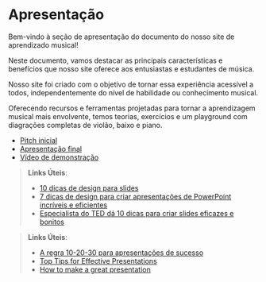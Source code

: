 # Apresentação

Bem-vindo à seção de apresentação do documento do nosso site de aprendizado musical! 
<br>

Neste documento, vamos destacar as principais características e benefícios que nosso site oferece aos entusiastas e estudantes de música.
<br>

Nosso site foi criado com o objetivo de tornar essa experiência acessível a todos, independentemente do nível de habilidade ou conhecimento musical.
<br>

Oferecendo recursos e ferramentas projetadas para tornar a aprendizagem musical mais envolvente, temos teorias, exercícios e um playground com diagrações completas de violão, baixo e piano.
<br>

* [Pitch inicial](./pitchProjetoDesvWebAprendizagemMusical.pdf)
* [Apresentação final](./apresentacaoAprendizagemMusicalEtapa4.pdf)
* [Vídeo de demonstração](./demo-aprendizagem-musical.mp4)

> **Links Úteis**:
> - [10 dicas de design para slides](https://rockcontent.com/blog/design-para-slides/)
> - [7 dicas de design para criar apresentações de PowerPoint incríveis e eficientes](https://www.shutterstock.com/pt/blog/7-dicas-de-design-para-criar-apresentacoes-de-powerpoint-incriveis-e-eficientes)
> - [Especialista do TED dá 10 dicas para criar slides eficazes e bonitos](https://soap.com.br/blog/especialista-do-ted-da-10-dicas-para-criar-slides-eficazes-e-bonitos)
 
> **Links Úteis**:
> - [A regra 10-20-30 para apresentações de sucesso](https://revistapegn.globo.com/Noticias/noticia/2014/07/regra-10-20-30-para-apresentacoes-de-sucesso.html)
> - [Top Tips for Effective Presentations](https://www.skillsyouneed.com/present/presentation-tips.html)
> - [How to make a great presentation](https://www.ted.com/playlists/574/how_to_make_a_great_presentation)

